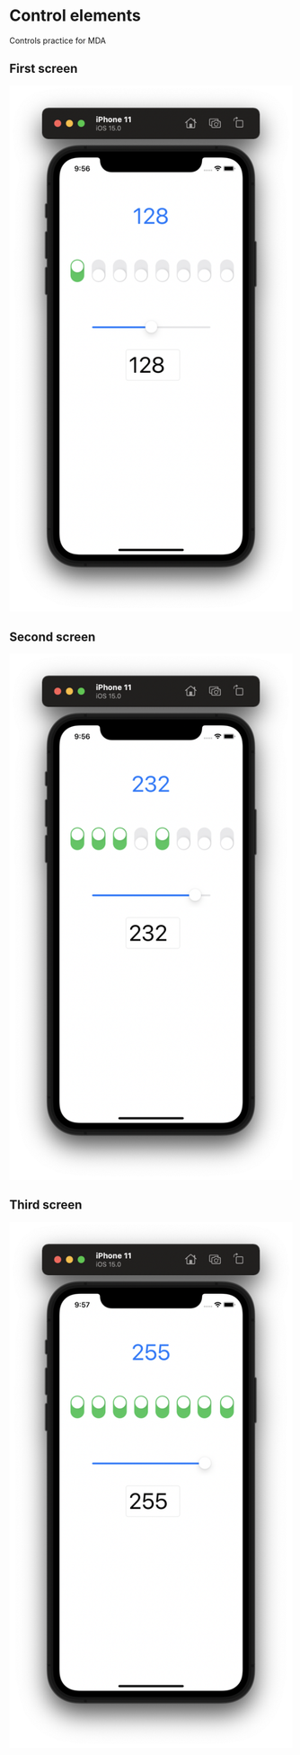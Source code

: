 # Control elements
Controls practice for MDA

## First screen
![Screenshot 1](https://github.com/dusheees/Controls-practice/blob/main/скриншоты/Screenshot01.png?raw=true)

## Second screen
![Screenshot 1](https://github.com/dusheees/Controls-practice/blob/main/скриншоты/Screenshot02.png?raw=true)

## Third screen
![Screenshot 1](https://github.com/dusheees/Controls-practice/blob/main/скриншоты/Screenshot03.png?raw=true)

